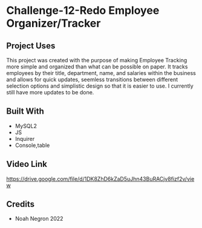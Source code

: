 # Challenge-12-Redo Employee Organizer/Tracker

## Project Uses
This project was created with the purpose of making Employee Tracking more simple and organized than what can be possible on paper. It tracks employees by their title, department, name, and salaries within the business and allows for quick updates, seemless transitions between different selection options and simplistic design so that it is easier to use. I currently still have more updates to be done.

## Built With
 - MySQL2
 - JS
 - Inquirer
 - Console,table

 ## Video Link
 https://drive.google.com/file/d/1DK8ZhD6kZaD5uJhn43BuRACjv8fizf2v/view

 ## Credits

 - Noah Negron 2022